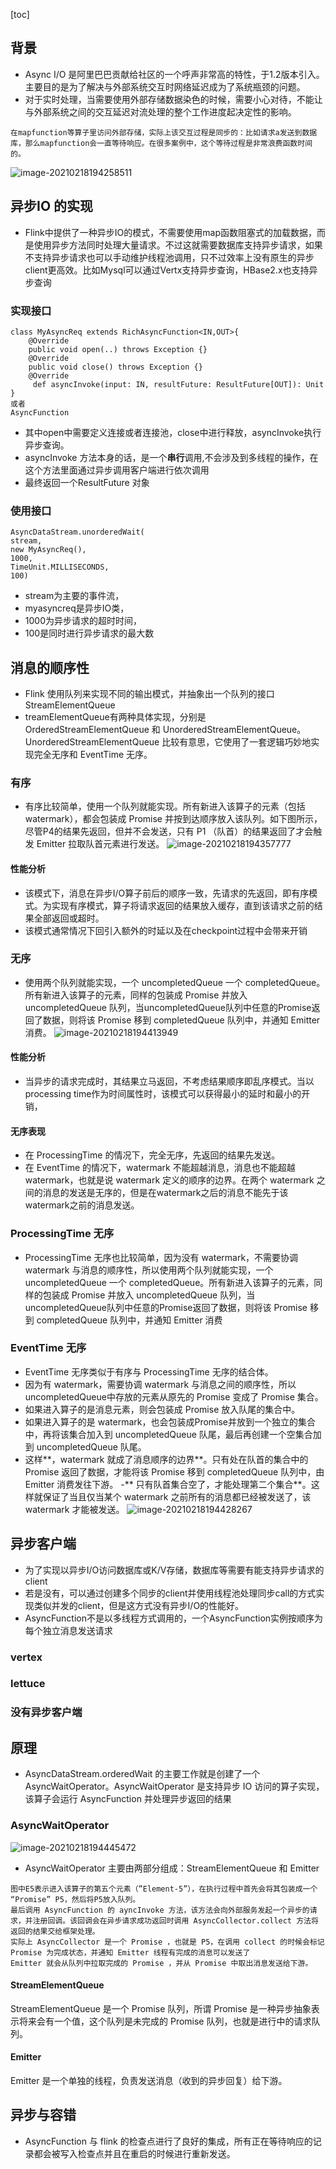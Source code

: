 [toc]
## 背景
- Async I/O 是阿里巴巴贡献给社区的一个呼声非常高的特性，于1.2版本引入。主要目的是为了解决与外部系统交互时网络延迟成为了系统瓶颈的问题。
- 对于实时处理，当需要使用外部存储数据染色的时候，需要小心对待，不能让与外部系统之间的交互延迟对流处理的整个工作进度起决定性的影响。
```
在mapfunction等算子里访问外部存储，实际上该交互过程是同步的：比如请求a发送到数据库，那么mapfunction会一直等待响应。在很多案例中，这个等待过程是非常浪费函数时间的。
```
![image-20210218194258511](https://kingcall.oss-cn-hangzhou.aliyuncs.com/blog/img/image-20210218194258511.png)
## 异步IO 的实现
- Flink中提供了一种异步IO的模式，不需要使用map函数阻塞式的加载数据，而是使用异步方法同时处理大量请求。不过这就需要数据库支持异步请求，如果不支持异步请求也可以手动维护线程池调用，只不过效率上没有原生的异步client更高效。比如Mysql可以通过Vertx支持异步查询，HBase2.x也支持异步查询
### 实现接口
```
class MyAsyncReq extends RichAsyncFunction<IN,OUT>{
    @Override
    public void open(..) throws Exception {}
    @Override
    public void close() throws Exception {}
    @Override
     def asyncInvoke(input: IN, resultFuture: ResultFuture[OUT]): Unit
}
或者
AsyncFunction
```
- 其中open中需要定义连接或者连接池，close中进行释放，asyncInvoke执行异步查询。
- asyncInvoke 方法本身的话，是一个**串行**调用,不会涉及到多线程的操作，在这个方法里面通过异步调用客户端进行依次调用
- 最终返回一个ResultFuture 对象

### 使用接口
```
AsyncDataStream.unorderedWait(
stream, 
new MyAsyncReq(), 
1000, 
TimeUnit.MILLISECONDS, 
100)
```
- stream为主要的事件流，
- myasyncreq是异步IO类，
- 1000为异步请求的超时时间，
- 100是同时进行异步请求的最大数


## 消息的顺序性
- Flink 使用队列来实现不同的输出模式，并抽象出一个队列的接口StreamElementQueue
- treamElementQueue有两种具体实现，分别是 OrderedStreamElementQueue 和 UnorderedStreamElementQueue。UnorderedStreamElementQueue 比较有意思，它使用了一套逻辑巧妙地实现完全无序和 EventTime 无序。
### 有序
- 有序比较简单，使用一个队列就能实现。所有新进入该算子的元素（包括 watermark），都会包装成 Promise 并按到达顺序放入该队列。如下图所示，尽管P4的结果先返回，但并不会发送，只有 P1 （队首）的结果返回了才会触发 Emitter 拉取队首元素进行发送。
![image-20210218194357777](https://kingcall.oss-cn-hangzhou.aliyuncs.com/blog/img/image-20210218194357777.png)

#### 性能分析
- 该模式下，消息在异步I/O算子前后的顺序一致，先请求的先返回，即有序模式。为实现有序模式，算子将请求返回的结果放入缓存，直到该请求之前的结果全部返回或超时。
- 该模式通常情况下回引入额外的时延以及在checkpoint过程中会带来开销

### 无序
- 使用两个队列就能实现，一个 uncompletedQueue 一个 completedQueue。所有新进入该算子的元素，同样的包装成 Promise 并放入 uncompletedQueue 队列，当uncompletedQueue队列中任意的Promise返回了数据，则将该 Promise 移到 completedQueue 队列中，并通知 Emitter 消费。
![image-20210218194413949](https://kingcall.oss-cn-hangzhou.aliyuncs.com/blog/img/image-20210218194413949.png)

#### 性能分析
- 当异步的请求完成时，其结果立马返回，不考虑结果顺序即乱序模式。当以processing time作为时间属性时，该模式可以获得最小的延时和最小的开销，
#### 无序表现
- 在 ProcessingTime 的情况下，完全无序，先返回的结果先发送。
- 在 EventTime 的情况下，watermark 不能超越消息，消息也不能超越 watermark，也就是说 watermark 定义的顺序的边界。在两个 watermark 之间的消息的发送是无序的，但是在watermark之后的消息不能先于该watermark之前的消息发送。
### ProcessingTime 无序

- ProcessingTime 无序也比较简单，因为没有 watermark，不需要协调 watermark 与消息的顺序性，所以使用两个队列就能实现，一个 uncompletedQueue 一个 completedQueue。所有新进入该算子的元素，同样的包装成 Promise 并放入 uncompletedQueue 队列，当uncompletedQueue队列中任意的Promise返回了数据，则将该 Promise 移到 completedQueue 队列中，并通知 Emitter 消费

### EventTime 无序
- EventTime 无序类似于有序与 ProcessingTime 无序的结合体。
- 因为有 watermark，需要协调 watermark 与消息之间的顺序性，所以uncompletedQueue中存放的元素从原先的 Promise 变成了 Promise 集合。
- 如果进入算子的是消息元素，则会包装成 Promise 放入队尾的集合中。
- 如果进入算子的是 watermark，也会包装成Promise并放到一个独立的集合中，再将该集合加入到 uncompletedQueue 队尾，最后再创建一个空集合加到 uncompletedQueue 队尾。
- 这样**，watermark 就成了消息顺序的边界**。只有处在队首的集合中的 Promise 返回了数据，才能将该 Promise 移到 completedQueue 队列中，由 Emitter 消费发往下游。
-** 只有队首集合空了，才能处理第二个集合**。这样就保证了当且仅当某个 watermark 之前所有的消息都已经被发送了，该 watermark 才能被发送。
![image-20210218194428267](https://kingcall.oss-cn-hangzhou.aliyuncs.com/blog/img/image-20210218194428267.png)

## 异步客户端
- 为了实现以异步I/O访问数据库或K/V存储，数据库等需要有能支持异步请求的client
- 若是没有，可以通过创建多个同步的client并使用线程池处理同步call的方式实现类似并发的client，但是这方式没有异步I/O的性能好。
- AsyncFunction不是以多线程方式调用的，一个AsyncFunction实例按顺序为每个独立消息发送请求
### vertex
### lettuce
### 没有异步客户端

## 原理
- AsyncDataStream.orderedWait 的主要工作就是创建了一个 AsyncWaitOperator。AsyncWaitOperator 是支持异步 IO 访问的算子实现，该算子会运行 AsyncFunction 并处理异步返回的结果

### AsyncWaitOperator
![image-20210218194445472](https://kingcall.oss-cn-hangzhou.aliyuncs.com/blog/img/image-20210218194445472.png)
- AsyncWaitOperator 主要由两部分组成：StreamElementQueue 和 Emitter
```
图中E5表示进入该算子的第五个元素（”Element-5”），在执行过程中首先会将其包装成一个 “Promise” P5，然后将P5放入队列。
最后调用 AsyncFunction 的 ayncInvoke 方法，该方法会向外部服务发起一个异步的请求，并注册回调。该回调会在异步请求成功返回时调用 AsyncCollector.collect 方法将返回的结果交给框架处理。
实际上 AsyncCollector 是一个 Promise ，也就是 P5，在调用 collect 的时候会标记 Promise 为完成状态，并通知 Emitter 线程有完成的消息可以发送了
Emitter 就会从队列中拉取完成的 Promise ，并从 Promise 中取出消息发送给下游。
```
#### StreamElementQueue 
StreamElementQueue 是一个 Promise 队列，所谓 Promise 是一种异步抽象表示将来会有一个值，这个队列是未完成的 Promise 队列，也就是进行中的请求队列。
#### Emitter 
Emitter 是一个单独的线程，负责发送消息（收到的异步回复）给下游。

## 异步与容错
- AsyncFunction 与 flink 的检查点进行了良好的集成，所有正在等待响应的记录都会被写入检查点并且在重启的时候进行重新发送。